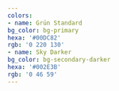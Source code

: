 ```yaml
---
colors:
- name: Grün Standard
bg_color: bg-primary
hexa: '#00DC82'
rgb: '0 220 130'
- name: Sky Darker
bg_color: bg-secondary-darker
hexa: '#002E3B'
rgb: '0 46 59'
---
```

